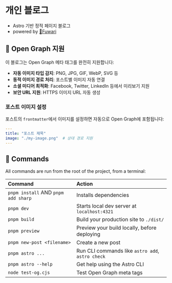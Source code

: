 # 개인 블로그
- Astro 기반 정적 페이지 블로그 
- powered by [🍥Fuwari](https://fuwari.vercel.app)

## 📱 Open Graph 지원

이 블로그는 Open Graph 메타 태그를 완전히 지원합니다:

- **자동 이미지 타입 감지**: PNG, JPG, GIF, WebP, SVG 등
- **동적 이미지 경로 처리**: 포스트별 이미지 자동 연결
- **소셜 미디어 최적화**: Facebook, Twitter, LinkedIn 등에서 미리보기 지원
- **보안 URL 지원**: HTTPS 이미지 URL 자동 생성

### 포스트 이미지 설정

포스트의 `frontmatter`에서 이미지를 설정하면 자동으로 Open Graph에 포함됩니다:

```yaml
---
title: "포스트 제목"
image: "./my-image.png"  # 상대 경로 지원
---
```

## 🧞 Commands

All commands are run from the root of the project, from a terminal:

| Command                             | Action                                           |
|:------------------------------------|:-------------------------------------------------|
| `pnpm install` AND `pnpm add sharp` | Installs dependencies                            |
| `pnpm dev`                          | Starts local dev server at `localhost:4321`      |
| `pnpm build`                        | Build your production site to `./dist/`          |
| `pnpm preview`                      | Preview your build locally, before deploying     |
| `pnpm new-post <filename>`          | Create a new post                                |
| `pnpm astro ...`                    | Run CLI commands like `astro add`, `astro check` |
| `pnpm astro --help`                 | Get help using the Astro CLI                     |
| `node test-og.cjs`                  | Test Open Graph meta tags                        |


